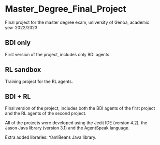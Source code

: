 # Master_Degree_Final_Project
Final project for the master degree exam, university of Genoa, academic year 2022/2023.

## BDI only
First version of the project, includes only BDI agents.

## RL sandbox
Training project for the RL agents.

## BDI + RL
Final version of the project, includes both the BDI agents of the first project and the RL agents of the second project.


All of the projects were developed using the Jedit IDE (version 4.2), the Jason Java library (version 3.1) and the AgentSpeak language.

Extra added libraries: YamlBeans Java library.
